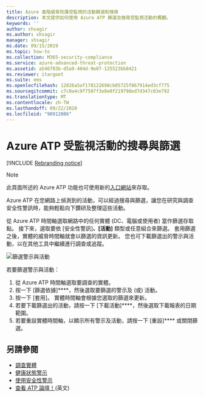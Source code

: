 ```yaml
---
title: Azure 進階威脅防護受監視的活動篩選和搜尋
description: 本文提供如何使用 Azure ATP 篩選及搜尋受監視活動的概觀。
keywords: ''
author: shsagir
ms.author: shsagir
manager: shsagir
ms.date: 09/15/2019
ms.topic: how-to
ms.collection: M365-security-compliance
ms.service: azure-advanced-threat-protection
ms.assetid: a546703b-d5a9-404d-9e87-125523bb8421
ms.reviewer: itargoet
ms.suite: ems
ms.openlocfilehash: 12826a5af178122698cb05725f867914ed3cf775
ms.sourcegitcommit: c7c0a4c9f7507f3e8e0f219798ed7d347c03e792
ms.translationtype: MT
ms.contentlocale: zh-TW
ms.lasthandoff: 09/22/2020
ms.locfileid: "90912086"
---
```

# <a name="azure-atp-monitored-activities-search-and-filter"></a>Azure ATP 受監視活動的搜尋與篩選 

[!INCLUDE [Rebranding notice](includes/rebranding.md)]

> [!NOTE]
> 此頁面所述的 Azure ATP 功能也可使用新的[入口網站](https://portal.cloudappsecurity.com)來存取。

Azure ATP 在您網路上偵測到的活動，可以經過搜尋與篩選，讓您在研究與調查安全性警訊時，能夠輕鬆向下鑽研及整理這些活動。  

從 Azure ATP 時間軸選取網路中的任何實體 (DC、電腦或使用者) 當作篩選存取點。 接下來，選取要依 [安全性警訊]****、[活動]**** 類型或任意組合來篩選。 套用篩選之後，實體的威脅時間軸就會以篩選的資訊更新。 您也可下載篩選出的警示與活動，以在其他工具中繼續進行調查或追蹤。 

![篩選警示與活動](media/activities-filter.png)

若要篩選警示與活動：
 1. 從 Azure ATP 時間軸選取要調查的實體。 
 2. 按一下 [篩選依據]****，然後選取要篩選的警示及 (或) 活動。 
 3. 按一下 [套用]。 實體時間軸會根據您選取的篩選來更新。 
 4. 若要下載篩選出的活動，請按一下 [下載活動]****，然後選取下載報表的日期範圍。 
 5. 若要重設實體時間軸，以顯示所有警示及活動，請按一下 [重設]**** 或關閉篩選。 


## <a name="see-also"></a>另請參閱
- [調查實體](investigate-entity.md)
- [健康狀態警示](health-alerts.md)
- [使用安全性警示](working-with-suspicious-activities.md)
- [查看 ATP 論壇！](https://aka.ms/azureatpcommunity)\(英文\)
